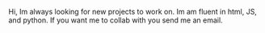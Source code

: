Hi, 
Im always looking for new projects to work on.
Im am fluent in html, JS, and python.
If you want me to collab with you send me an email.

